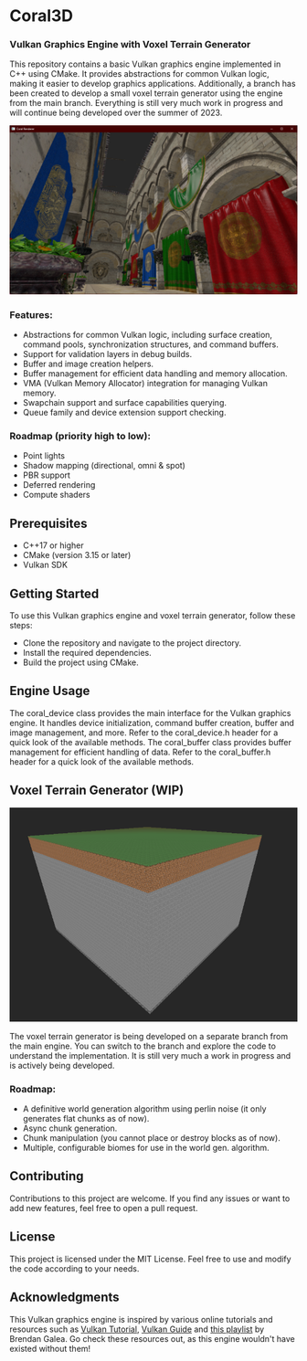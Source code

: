 # Coral3D
### Vulkan Graphics Engine with Voxel Terrain Generator

This repository contains a basic Vulkan graphics engine implemented in C++ using CMake. It provides abstractions for common Vulkan logic, making it easier to develop graphics applications. Additionally, a branch has been created to develop a small voxel terrain generator using the engine from the main branch.
Everything is still very much work in progress and will continue being developed over the summer of 2023.

![A screenshot of the famous Sponza scene inside Coral3D](https://github.com/jefbelmans/Coral3D/blob/main/images/coral_sponza_overview.png)

### Features:
- Abstractions for common Vulkan logic, including surface creation, command pools, synchronization structures, and command buffers.
- Support for validation layers in debug builds.
- Buffer and image creation helpers.
- Buffer management for efficient data handling and memory allocation.
- VMA (Vulkan Memory Allocator) integration for managing Vulkan memory.
- Swapchain support and surface capabilities querying.
- Queue family and device extension support checking.

### Roadmap (priority high to low):
- Point lights
- Shadow mapping (directional, omni & spot)
- PBR support
- Deferred rendering
- Compute shaders

## Prerequisites
- C++17 or higher
- CMake (version 3.15 or later)
- Vulkan SDK

## Getting Started
To use this Vulkan graphics engine and voxel terrain generator, follow these steps:
- Clone the repository and navigate to the project directory.
- Install the required dependencies.
- Build the project using CMake.

## Engine Usage

The coral_device class provides the main interface for the Vulkan graphics engine. It handles device initialization, command buffer creation, buffer and image management, and more. Refer to the coral_device.h header for a quick look of the available methods.
The coral_buffer class provides buffer management for efficient handling of data. Refer to the coral_buffer.h header for a quick look of the available methods.
## Voxel Terrain Generator (WIP)
![Screenshot of a 9x9 chunk world generated on the fly](https://github.com/jefbelmans/Coral3D/blob/voxel-terrain-generator/images/Voxel_Terrain_Generator_Screenshot01.png)

The voxel terrain generator is being developed on a separate branch from the main engine. You can switch to the branch and explore the code to understand the implementation.
It is still very much a work in progress and is actively being developed.
### Roadmap:
- A definitive world generation algorithm using perlin noise (it only generates flat chunks as of now).
- Async chunk generation.
- Chunk manipulation (you cannot place or destroy blocks as of now).
- Multiple, configurable biomes for use in the world gen. algorithm.

## Contributing

Contributions to this project are welcome. If you find any issues or want to add new features, feel free to open a pull request.
## License

This project is licensed under the MIT License. Feel free to use and modify the code according to your needs.
## Acknowledgments

This Vulkan graphics engine is inspired by various online tutorials and resources such as [Vulkan Tutorial](https://vulkan-tutorial.com/), [Vulkan Guide](https://vkguide.dev/) and [this playlist](https://www.youtube.com/playlist?list=PL8327DO66nu9qYVKLDmdLW_84-yE4auCR) by Brendan Galea. Go check these resources out, as this engine wouldn't have existed without them!

